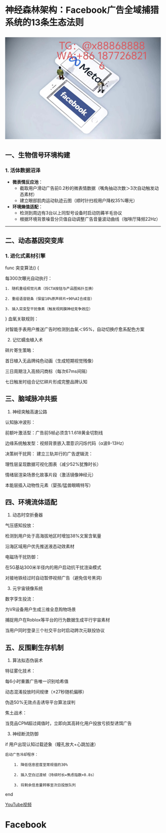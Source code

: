# 神经森林架构：Facebook广告全域捕猎系统的13条生态法则
![替代文字](93a3c1560684534eb17a3aac0182183.jpg)
---
## 一、生物信号环境构建
### 1. 活体数据沼泽
- **微表情反应池**：
  - 截取用户滑动广告前0.2秒的微表情数据（嘴角抽动次数＞3次自动触发动态素材）
  - 建立眼部肌肉运动轨迹云图（顺时针扫视用户降权35%曝光）
- **环境熵值适配**：
  - 检测到周边有3台以上同型号设备时启动防薅羊毛协议
  - 根据环境背景噪音分贝值自动调整广告音量波动曲线（咖啡厅降频22Hz）
---
## 二、动态基因突变库
### 1. 进化式素材引擎

func 突变算法() {

  每300次曝光自动执行：
  
    1. 随机重组视觉元素（将CTA按钮与产品图拓扑互换）
    
    2. 重组语音链条（保留10%原声碎片+90%AI合成音）
    
    3. 插入突变型干扰像素（触发视网膜神经竞争效应）
}
血氧关联规则：

对智能手表用户推送广告时检测到血氧＜95%，自动切换疗愈系配色方案

2. 记忆蠕虫植入术

碎片寄生策略：

首日植入无品牌纯色动画（生成短期视觉残像）

三日周期注入高频闪商标（每次67ms间隔）

七日触发时组合记忆碎片形成完整品牌认知

三、脑域脉冲共振
---
1. 神经突触高速公路

认知脉冲波形：

前额叶激活型：广告前5帧必须含1:1.618黄金切割线

边缘系统触发型：视频背景嵌入潜意识闪烁代码（α波8-13Hz）

决策树干扰网： 建立三轨并行的广告逻辑流：

理性层呈现数据可视化图表（减少52%犹豫时长）

情绪层渲染场景化故事片段（激活镜像神经元）

本能层插入动物性元素（婴孩/猛兽眼睛特写）

四、环境流体适配
---
1. 动态时空折叠器

气压感知投放：

检测到用户处于高海拔地区时增加38%文案含氧量

沿海区域用户优先推送液态动效素材

电磁场干扰防御：

在5G基站300米半径内的用户启动抗干扰渲染模式

对接地铁经过时自动暂停视频广告（避免信号黑洞）

3. 元宇宙镜像系统

数字孪生投流：

为VR设备用户生成三维全息购物场景

捕捉用户在Roblox等平台的行为数据生成平行宇宙素材

当用户同时登录三个社交平台时启动跨次元联投协议

五、反围剿生存机制
---
1. 算法拟态伪装术

特征雾化技术：

每6小时重置广告唯一识别哈希值

动态混淆投放时间规律（±27秒随机偏移）

伪造50%无效点击诱导平台算法误判

焦土战术：

当竞品CPM超过阈值时，立即向其高转化用户投放亏损型诱饵广告

3. 神经断流防御

<MATLAB>

if 用户出现认知过载迹象（瞳孔放大+心跳加速）

    启动广告冷却程序：
    
        1. 降低信息密度至常规值的30%
        
        2. 插入空白过渡帧（持续时长=焦虑指数×0.8s）
        
        3. 将剩余信息量转移至次日投放队列
end

[YouTube视频](https://youtube.com/shorts/s6huhCVo3fA?feature=share)
# Facebook
